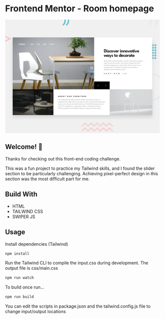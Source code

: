 # Frontend Mentor - Room homepage

![Design preview for the Room homepage coding challenge](./design/desktop-preview.jpg)

## Welcome! 👋

Thanks for checking out this front-end coding challenge.

This was a fun project to practice my Tailwind skills, and I found the slider section to be particularly challenging. Achieving pixel-perfect design in this section was the most difficult part for me.

## Build With

- HTML
- TAILWIND CSS
- SWIPER JS

## Usage

Install dependencies (Tailwind)

```bash
npm install
```

Run the Tailwind CLI to compile the input.css during development. The output file is css/main.css

```bash
npm run watch
```

To build once run...

```bash
npm run build
```

You can edit the scripts in package.json and the tailwind.config.js file to change input/output locations
